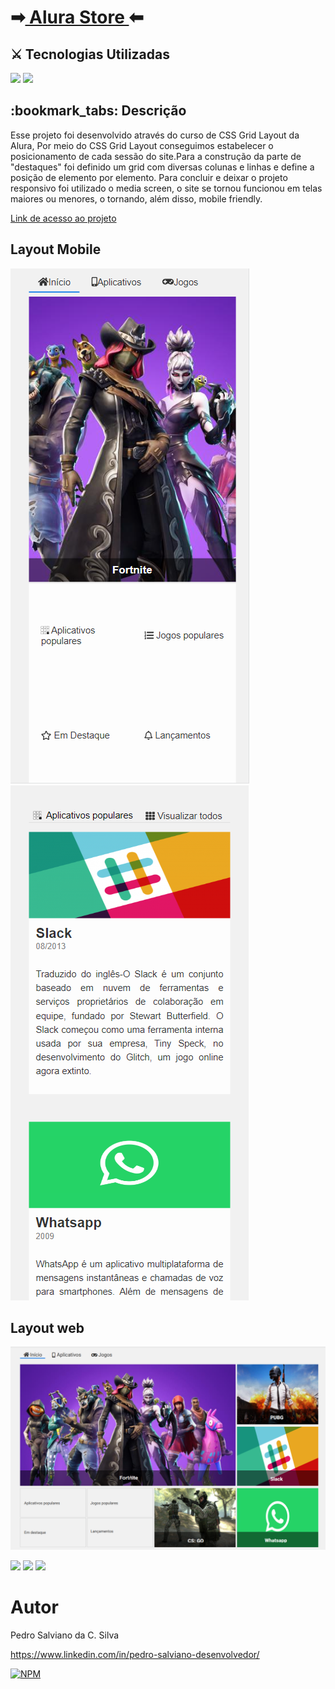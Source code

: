 <h1>➡<a href="https://pe-salviano.github.io/arquitetura-css-assets/arquitetura-css-assets/" target="_blank"> Alura Store </a>⬅</h1>


<h2>⚔ Tecnologias Utilizadas</h2>

<div style="display: inline_block">

<img src="https://img.shields.io/badge/html5-%23E34F26.svg?style=for-the-badge&logo=html5&logoColor=white" />
<img src="https://img.shields.io/badge/css3-%231572B6.svg?style=for-the-badge&logo=css3&logoColor=white" />
  
</div>

<h2>:bookmark_tabs: Descrição</h2>
<p>Esse projeto foi desenvolvido através do curso de CSS Grid Layout da Alura, Por meio do CSS Grid Layout conseguimos estabelecer o posicionamento de
cada sessão do site.Para a construção da parte de "destaques" foi definido um grid com diversas colunas e linhas e define a posição de elemento por elemento.
Para concluir e deixar o projeto responsivo foi utilizado o media screen, o site se tornou funcionou em telas maiores ou menores, o tornando, além disso, mobile friendly.</p>
<p><a href="https://pe-salviano.github.io/arquitetura-css-assets/arquitetura-css-assets/" target="_blank"> Link de acesso ao projeto </a></p>

## Layout Mobile
![Mobile 1](https://github.com/pe-salviano/css-grid/blob/main/assets/img/layout-mobile.png)
![Mobile 2](https://github.com/pe-salviano/css-grid/blob/main/assets/img/layout-mobile2.png)



## Layout web
![Web 1](https://github.com/pe-salviano/css-grid/blob/main/assets/img/layout-web.png)


<div style="display: inline_block">
  
<a href = "mailto:pedro.salviano.cs@gmail.com"><img src="https://img.shields.io/badge/-Gmail-%23333?style=for-the-badge&logo=gmail&logoColor=white" target="_blank"></a>
<a href="https://www.linkedin.com/in/pedro-salviano-857917116/" target="_blank"><img src="https://img.shields.io/badge/-LinkedIn-%230077B5?style=for-the-badge&logo=linkedin&logoColor=white" target="_blank"></a>
<a href="https://pe-salviano.github.io/portfolio_pedro/" target="_blank"><img src="https://img.shields.io/badge/-Portf%C3%B3lio-brown?style=for-the-badge&logo=true" target="_blank"></a>
  
</div>



# Autor

Pedro Salviano da C. Silva

https://www.linkedin.com/in/pedro-salviano-desenvolvedor/

[![NPM](https://img.shields.io/npm/l/react)](https://github.com/pe-salviano/portifolio_pedro/blob/main/LICENSE)
